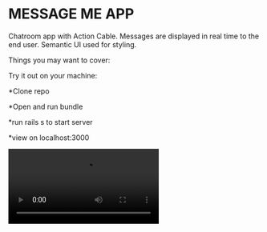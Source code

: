 # MESSAGE ME APP

Chatroom app with Action Cable. Messages are displayed in real time to the end user. Semantic UI used for styling.

Things you may want to cover:

Try it out on your machine:

*Clone repo

*Open and run bundle

*run rails s to start server

*view on localhost:3000

![example gif](https://user-images.githubusercontent.com/73797541/144076203-4a8735a2-1030-4841-944c-99beeabd6e67.mov)

